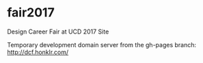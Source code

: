 # fair2017
Design Career Fair at UCD 2017 Site

Temporary development domain server from the gh-pages branch: http://dcf.honklr.com/